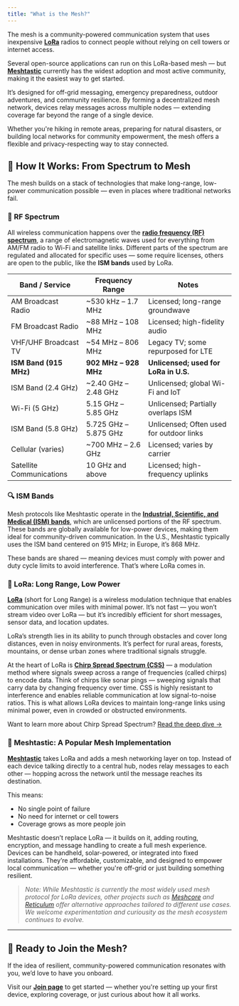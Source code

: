 ```yaml
---
title: "What is the Mesh?"
---
```


The mesh is a community-powered communication system that uses inexpensive [**LoRa**](https://en.wikipedia.org/wiki/LoRa) radios to connect people without relying on cell towers or internet access.

Several open-source applications can run on this LoRa-based mesh — but [**Meshtastic**](https://meshtastic.org/) currently has the widest adoption and most active community, making it the easiest way to get started.

It’s designed for off-grid messaging, emergency preparedness, outdoor adventures, and community resilience. By forming a decentralized mesh network, devices relay messages across multiple nodes — extending coverage far beyond the range of a single device.

Whether you're hiking in remote areas, preparing for natural disasters, or building local networks for community empowerment, the mesh offers a flexible and privacy-respecting way to stay connected.

## 🧠 How It Works: From Spectrum to Mesh

The mesh builds on a stack of technologies that make long-range, low-power communication possible — even in places where traditional networks fail.

### 📡 RF Spectrum

All wireless communication happens over the [**radio frequency (RF) spectrum**](https://en.wikipedia.org/wiki/Radio_spectrum), a range of electromagnetic waves used for everything from AM/FM radio to Wi-Fi and satellite links. Different parts of the spectrum are regulated and allocated for specific uses — some require licenses, others are open to the public, like the **ISM bands** used by LoRa.

| Band / Service             | Frequency Range         | Notes                                   |
|----------------------------|-------------------------|-----------------------------------------|
| AM Broadcast Radio         | ~530 kHz – 1.7 MHz      | Licensed; long-range groundwave         |
| FM Broadcast Radio         | ~88 MHz – 108 MHz       | Licensed; high-fidelity audio           |
| VHF/UHF Broadcast TV       | ~54 MHz – 806 MHz       | Legacy TV; some repurposed for LTE      |
|**ISM Band (915 MHz)**      | **902 MHz – 928 MHz**   | **Unlicensed; used for LoRa in U.S.**   |
| ISM Band (2.4 GHz)         | ~2.40 GHz – 2.48 GHz    | Unlicensed; global Wi-Fi and IoT        |
| Wi-Fi (5 GHz)              | 5.15 GHz – 5.85 GHz     | Unlicensed; Partially overlaps ISM      |
| ISM Band (5.8 GHz)         | 5.725 GHz – 5.875 GHz   | Unlicensed; Often used for outdoor links|
| Cellular (varies)          | ~700 MHz – 2.6 GHz      | Licensed; varies by carrier             |
| Satellite Communications   | 10 GHz and above        | Licensed; high-frequency uplinks        |


### 🔍 ISM Bands

Mesh protocols like Meshtastic operate in the [**Industrial, Scientific, and Medical (ISM) bands**](https://en.wikipedia.org/wiki/ISM_radio_band), which are unlicensed portions of the RF spectrum. These bands are globally available for low-power devices, making them ideal for community-driven communication. In the U.S., Meshtastic typically uses the ISM band centered on 915 MHz; in Europe, it’s 868 MHz.

These bands are shared — meaning devices must comply with power and duty cycle limits to avoid interference. That’s where LoRa comes in.

### 📶 LoRa: Long Range, Low Power

[**LoRa**](https://en.wikipedia.org/wiki/LoRa) (short for Long Range) is a wireless modulation technique that enables communication over miles with minimal power. It’s not fast — you won’t stream video over LoRa — but it’s incredibly efficient for short messages, sensor data, and location updates.

LoRa’s strength lies in its ability to punch through obstacles and cover long distances, even in noisy environments. It’s perfect for rural areas, forests, mountains, or dense urban zones where traditional signals struggle.

At the heart of LoRa is [**Chirp Spread Spectrum (CSS)**](https://en.wikipedia.org/wiki/Chirp_spread_spectrum) — a modulation method where signals sweep across a range of frequencies (called chirps) to encode data. Think of chirps like sonar pings — sweeping signals that carry data by changing frequency over time. CSS is highly resistant to interference and enables reliable communication at low signal-to-noise ratios. This is what allows LoRa devices to maintain long-range links using minimal power, even in crowded or obstructed environments.

Want to learn more about Chirp Spread Spectrum? [Read the deep dive →](/blog/chirp-spread-spectrum/)

### 🔗 Meshtastic: A Popular Mesh Implementation

[**Meshtastic**](https://meshtastic.org/) takes LoRa and adds a mesh networking layer on top. Instead of each device talking directly to a central hub, nodes relay messages to each other — hopping across the network until the message reaches its destination.

This means:
- No single point of failure  
- No need for internet or cell towers  
- Coverage grows as more people join

Meshtastic doesn’t replace LoRa — it builds on it, adding routing, encryption, and message handling to create a full mesh experience. Devices can be handheld, solar-powered, or integrated into fixed installations. They’re affordable, customizable, and designed to empower local communication — whether you're off-grid or just building something resilient.

> _Note: While Meshtastic is currently the most widely used mesh protocol for LoRa devices, other projects such as [Meshcore](https://meshcore.co.uk/) and [Reticulum](https://reticulum.network/) offer alternative approaches tailored to different use cases. We welcome experimentation and curiousity as the mesh ecosystem continues to evolve._

---

## 🚀 Ready to Join the Mesh?

If the idea of resilient, community-powered communication resonates with you, we’d love to have you onboard.

Visit our [**Join page**](../join/) to get started — whether you're setting up your first device, exploring coverage, or just curious about how it all works.
